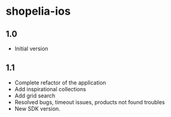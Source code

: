 shopelia-ios
============

1.0
---
* Initial version

1.1
---
* Complete refactor of the application
* Add inspirational collections
* Add grid search
* Resolved bugs, timeout issues, products not found troubles
* New SDK version.